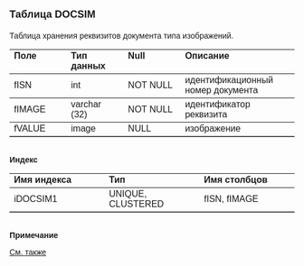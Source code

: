 ﻿<html>
<head>
<title>Таблица DOCSIM</title>
</head>

<body>

<h1><font size="4" face="Arial">Таблица DOCSIM</font></h1>

<p><font face="Arial">Таблицa хранения реквизитов документа типа 
изображений.<br>
</font></p>

<table border="1" cellPadding="5" cols="2" frame="below" rules="rows">
<TBODY>
  <tr vAlign="top">
    <td class="label" width="20%"><font face="Arial"><b>Поле</b></font></td>
    <td class="label" width="20%"><font face="Arial"><strong>Тип 
	данных</strong></font></td>
    <td class="label" width="20%"><font face="Arial"><strong>Null</strong></font></td>
    <td class="label" width="40%"><font face="Arial"><strong>Описание</strong></font></td>
  </tr>
  <tr>
    <td width="20%"><font face="Arial">fISN</font></td>
    <td width="20%"><font face="Arial">int</font></td>
    <td width="20%"><font face="Arial">NOT NULL</font></td>
    <td width="40%"><font face="Arial">идентификационный номер 
	документа</font></td>
  </tr>
  <tr>
    <td width="20%"><font face="Arial">fIMAGE</font></td>
    <td width="20%"><font face="Arial">varchar (32)</font></td>
    <td width="20%"><font face="Arial">NOT NULL</font></td>
    <td width="40%"><font face="Arial">идентификатор реквизита</font></td>
  </tr>
  <tr>
    <td width="20%"><font face="Arial">fVALUE</font></td>
    <td width="20%"><font face="Arial">image</font></td>
    <td width="20%"><font face="Arial">NULL</font></td>
    <td width="40%"><font face="Arial">изображение</font></td>
  </tr>
</TBODY>
</table>

<p class="label"><font face="Arial"><b><br>
Индекс</b></font></p>

<table border="1" cellPadding="5" cols="2" frame="below" rules="rows">
  <tr vAlign="top">
    <td class="label" width="33%"><font face="Arial"><b>Имя индекса</b></font></td>
    <td class="label" width="33%"><font face="Arial"><strong>Тип </strong></font></td>
    <td class="label" width="33%"><font face="Arial"><strong>Имя 
	столбцов</strong></font></td>
  </tr>
  <tr>
    <td width="33%"><font face="Arial">iDOCSIM1</font></td>
    <td width="33%"><font face="Arial">UNIQUE,&nbsp; CLUSTERED</font></td>
    <td width="33%"><font face="Arial">fISN, fIMAGE</font></td>
  </tr>
</table>

<p class="label"><font face="Arial"><b><br>
Примечание</b></font></p>

<p class="label"><font face="Arial"><a href="database_scheme.html">См. 
также</a></font></p>
</body>
</html>
